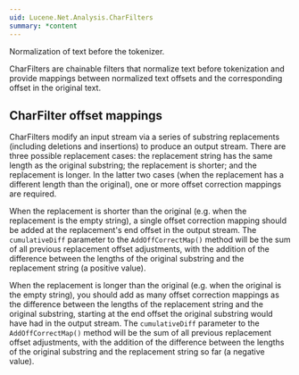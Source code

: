 ```yaml
---
uid: Lucene.Net.Analysis.CharFilters
summary: *content
---
```


<!--
 Licensed to the Apache Software Foundation (ASF) under one or more
 contributor license agreements.  See the NOTICE file distributed with
 this work for additional information regarding copyright ownership.
 The ASF licenses this file to You under the Apache License, Version 2.0
 (the "License"); you may not use this file except in compliance with
 the License.  You may obtain a copy of the License at

     http://www.apache.org/licenses/LICENSE-2.0

 Unless required by applicable law or agreed to in writing, software
 distributed under the License is distributed on an "AS IS" BASIS,
 WITHOUT WARRANTIES OR CONDITIONS OF ANY KIND, either express or implied.
 See the License for the specific language governing permissions and
 limitations under the License.
-->

 Normalization of text before the tokenizer. 

 CharFilters are chainable filters that normalize text before tokenization and provide mappings between normalized text offsets and the corresponding offset in the original text. 

## CharFilter offset mappings

 CharFilters modify an input stream via a series of substring replacements (including deletions and insertions) to produce an output stream. There are three possible replacement cases: the replacement string has the same length as the original substring; the replacement is shorter; and the replacement is longer. In the latter two cases (when the replacement has a different length than the original), one or more offset correction mappings are required. 

 When the replacement is shorter than the original (e.g. when the replacement is the empty string), a single offset correction mapping should be added at the replacement's end offset in the output stream. The `cumulativeDiff` parameter to the `AddOffCorrectMap()` method will be the sum of all previous replacement offset adjustments, with the addition of the difference between the lengths of the original substring and the replacement string (a positive value). 

 When the replacement is longer than the original (e.g. when the original is the empty string), you should add as many offset correction mappings as the difference between the lengths of the replacement string and the original substring, starting at the end offset the original substring would have had in the output stream. The `cumulativeDiff` parameter to the `AddOffCorrectMap()` method will be the sum of all previous replacement offset adjustments, with the addition of the difference between the lengths of the original substring and the replacement string so far (a negative value). 